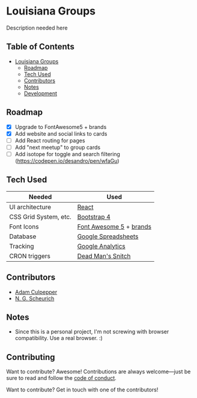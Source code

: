 # Louisiana Groups
Description needed here

## Table of Contents
* [Louisiana Groups](#louisiana-groups)
  * [Roadmap](#roadmap)
  * [Tech Used](#tech-used)
  * [Contributors](#contributors)
  * [Notes](#notes)
  * [Development](#development)

## Roadmap
- [x] Upgrade to FontAwesome5 + brands
- [x] Add website and social links to cards
- [ ] Add React routing for pages
- [ ] Add "next meetup" to group cards
- [ ] Add isotope for toggle and search filtering (https://codepen.io/desandro/pen/wfaGu)

## Tech Used
| Needed | Used |
| ------ | ------ |
| UI architecture | [React](https://github.com/facebook/react)
| CSS Grid System, etc. | [Bootstrap 4](http://getbootstrap.com)
| Font Icons | [Font Awesome 5](https://fontawesome.com) + [brands](https://fontawesome.com/icons?d=brands)
| Database | [Google Spreadsheets](https://google.com/sheets)
| Tracking | [Google Analytics](https://google.com/analytics)
| CRON triggers | [Dead Man's Snitch](https://deadmanssnitch.com/r/b2746d2af7)

## Contributors
- [Adam Culpepper](https://github.com/adamculpepper)
- [N. G. Scheurich](https://nick.scheurich.me)

## Notes
- Since this is a personal project, I'm not screwing with browser compatibility. Use a real browser. :)

## Contributing
Want to contribute? Awesome! Contributions are always welcome—just be sure to
read and follow the [code of conduct](https://github.com/babel/babel/blob/master/CODE_OF_CONDUCT.md).

Want to contribute? Get in touch with one of the contributors!
